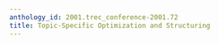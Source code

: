 ```yaml
---
anthology_id: 2001.trec_conference-2001.72
title: Topic-Specific Optimization and Structuring
---
```

